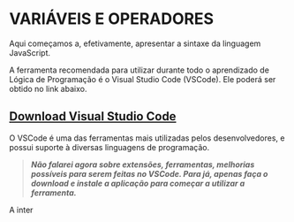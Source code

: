 # **VARIÁVEIS E OPERADORES**

Aqui começamos a, efetivamente, apresentar a sintaxe da linguagem JavaScript.

A ferramenta recomendada para utilizar durante todo o aprendizado de Lógica de Programação é o Visual Studio Code (VSCode). Ele poderá ser obtido no link abaixo.

## [Download Visual Studio Code](https://code.visualstudio.com/download)

O VSCode é uma das ferramentas mais utilizadas pelos desenvolvedores, e possui suporte à diversas linguagens de programação.

> ***Não falarei agora sobre extensões, ferramentas, melhorias possíveis para serem feitas no VSCode. Para já, apenas faça o download e instale a aplicação para começar a utilizar a ferramenta.***

A inter